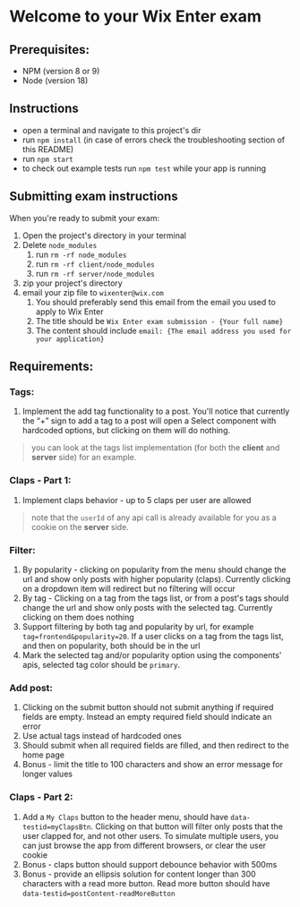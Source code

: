 # Welcome to your Wix Enter exam

## Prerequisites:
- NPM (version 8 or 9)
- Node (version 18)

## Instructions
- open a terminal and navigate to this project's dir
- run `npm install` (in case of errors check the troubleshooting section of this README)
- run `npm start`
- to check out example tests run `npm test` while your app is running

## Submitting exam instructions
When you're ready to submit your exam:
1. Open the project's directory in your terminal
2. Delete `node_modules`
   1. run `rm -rf node_modules`
   2. run `rm -rf client/node_modules`
   3. run `rm -rf server/node_modules`
3. zip your project's directory
4. email your zip file to `wixenter@wix.com`
   1. You should preferably send this email from the email you used to apply to Wix Enter
   2. The title should be `Wix Enter exam submission - {Your full name}`
   3. The content should include `email: {The email address you used for your application}`

## Requirements:

### Tags:

1. Implement the add tag functionality to a post. You'll notice that currently the “+” sign to add a tag to a post will open a Select component with hardcoded options, but clicking on them will do nothing. 
> you can look at the tags list implementation (for both the **client** and **server** side) for an example. 

### Claps - Part 1:
1. Implement claps behavior - up to 5 claps per user are allowed
> note that the `userId` of any api call is already available for you as a cookie on the **server** side.
### Filter:

1. By popularity - clicking on popularity from the menu should change the url and show only posts with higher popularity (claps). Currently clicking on a dropdown item will redirect but no filtering will occur
2. By tag - Clicking on a tag from the tags list, or from a post's tags should change the url and show only posts with the selected tag. Currently clicking on them does nothing
3. Support filtering by both tag and popularity by url, for example `tag=frontend&popularity=20`. If a user clicks on a tag from the tags list, and then on popularity, both should be in the url
4. Mark the selected tag and/or popularity option using the components' apis, selected tag color should be `primary`.

### Add post:

1. Clicking on the submit button should not submit anything if required fields are empty. Instead an empty required field should indicate an error
2. Use actual tags instead of hardcoded ones
3. Should submit when all required fields are filled, and then redirect to the home page
4. Bonus - limit the title to 100 characters and show an error message for longer values

### Claps - Part 2:

1. Add a `My Claps` button to the header menu, should have `data-testid=myClapsBtn`. Clicking on that button will filter only posts that the user clapped for, and not other users. To simulate multiple users, you can just browse the app from different browsers, or clear the user cookie
2. Bonus - claps button should support debounce behavior with 500ms
3. Bonus - provide an ellipsis solution for content longer than 300 characters with a read more button. Read more button should have `data-testid=postContent-readMoreButton`
